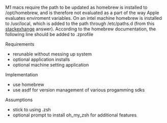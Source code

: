 
M1 macs require the path to be updated as homebrew is installed to /opt/homebrew, and is therefore not evaluated as a part of the way Apple evaluates enviroment variables.  On an intel machine homebrew is installed to /usr/local, which is added to the path through /etc/paths.d (from this [stackexhange](https://unix.stackexchange.com/questions/246751/how-to-know-why-and-where-the-path-env-variable-is-set) answer).  According to the homebrew documentation, the following line should be added to .zprofile 


Requirements
- rerunable without messing up system
- optional application installs
- optional machine setting application

Implementation
- use homebrew
- use asdf for version management of various progamming sdks

Assumptions
- stick to using .zsh
- optional prompt to install oh_my_zsh for additional features


